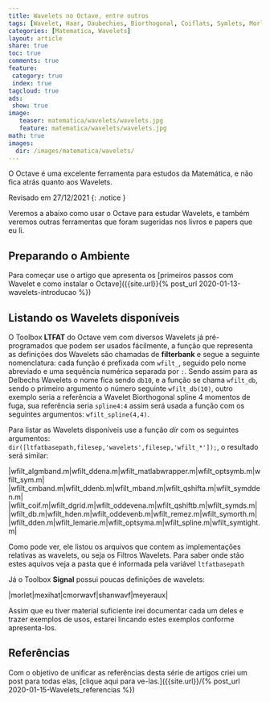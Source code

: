 ```yaml
---
title: Wavelets no Octave, entre outros
tags: [Wavelet, Haar, Daubechies, Biorthogonal, Coiflats, Symlets, Morlet, Mexican Hat, Meyer, octave, DSP, Signal, Signal Processing]
categories: [Matematica, Wavelets]
layout: article
share: true
toc: true
comments: true
feature:
 category: true
 index: true
tagcloud: true
ads: 
 show: true
image:
   teaser: matematica/wavelets/wavelets.jpg
   feature: matematica/wavelets/wavelets.jpg
math: true
images:
  dir: /images/matematica/wavelets/
---
```


O Octave é uma excelente ferramenta para estudos da Matemática, e não fica atrás quanto aos Wavelets.

<!--more-->

Revisado em 27/12/2021
{: .notice }

Veremos a abaixo como usar o Octave para estudar Wavelets, e também veremos outras ferramentas que foram sugeridas nos livros e papers que eu li.

## Preparando o Ambiente

Para começar use o artigo que apresenta os [primeiros passos com Wavelet e como instalar o Octave]({{site.url}}{% post_url 2020-01-13-wavelets-introducao %})


## Listando os Wavelets disponíveis

O Toolbox **LTFAT** do Octave vem com diversos Wavelets já pré-programados que podem ser usados fácilmente, a função que representa as definições dos Wavelets são chamadas de **filterbank** e segue a seguinte nomenclatura: cada função é prefixada com `wfilt_`, seguido pelo nome abreviado e uma sequência numérica separada por `:`. Sendo assim para as Delbechs Wavelets o nome fica sendo `db10`, e a função se chama `wfilt_db`, sendo o primeiro argumento o número seguinte `wfilt_db(10)`, outro exemplo seria a referência a Wavelet Biorthogonal spline 4 momentos de fuga, sua referência seria `spline4:4` assim será usada a função com os seguintes argumentos: `wfilt_spline(4,4)`.

Para listar as Wavelets disponíveis use a função _dir_ com os seguintes argumentos: `dir([ltfatbasepath,filesep,'wavelets',filesep,'wfilt_*']);`, o resultado será similar:

|wfilt_algmband.m|wfilt_ddena.m|wfilt_matlabwrapper.m|wfilt_optsymb.m|wfilt_sym.m|
|wfilt_cmband.m|wfilt_ddenb.m|wfilt_mband.m|wfilt_qshifta.m|wfilt_symdden.m|
|wfilt_coif.m|wfilt_dgrid.m|wfilt_oddevena.m|wfilt_qshiftb.m|wfilt_symds.m|
|wfilt_db.m|wfilt_hden.m|wfilt_oddevenb.m|wfilt_remez.m|wfilt_symorth.m|
|wfilt_dden.m|wfilt_lemarie.m|wfilt_optsyma.m|wfilt_spline.m|wfilt_symtight.m|

Como pode ver, ele listou os arquivos que contem as implementações relativas as wavelets, ou seja os Filtros Wavelets. Para saber onde stão estes aquivos veja a pasta que é informada pela variável `ltfatbasepath`

Já o Toolbox **Signal** possui poucas definições de wavelets:

|morlet|mexihat|cmorwavf|shanwavf|meyeraux|

Assim que eu tiver material suficiente irei documentar cada um deles e trazer exemplos de usos, estarei lincando estes exemplos conforme apresenta-los.

## Referências

Com o objetivo de unificar as referências desta série de artigos criei um post para todas elas, [clique aqui para ve-las.]({{site.url}}/{% post_url 2020-01-15-Wavelets_referencias %})

